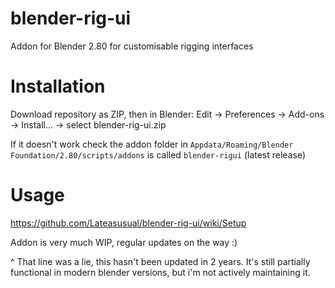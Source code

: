 # blender-rig-ui
Addon for Blender 2.80 for customisable rigging interfaces

# Installation
Download repository as ZIP, then in Blender:
  Edit -> Preferences -> Add-ons -> Install... -> select blender-rig-ui.zip
  
If it doesn't work check the addon folder in `Appdata/Roaming/Blender Foundation/2.80/scripts/addons` is called `blender-rigui` (latest release)
  
# Usage

https://github.com/Lateasusual/blender-rig-ui/wiki/Setup
 
Addon is very much WIP, regular updates on the way :)

^ That line was a lie, this hasn't been updated in 2 years. It's still partially functional in modern blender versions, but i'm not actively maintaining it.
